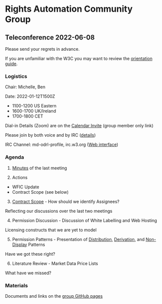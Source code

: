 # Rights Automation Community Group

## Teleconference 2022-06-08

Please send your regrets in advance.

If you are unfamiliar with the W3C you may want to review the [orientation guide](https://w3c.github.io/market-data-odrl-profile/orientation.html).

### Logistics

Chair: Michelle, Ben

Date: 2022-01-12T1500Z
*  1100-1200 US Eastern
*  1600-1700 UK/Ireland
*  1700-1800 CET

Dial-in Details (Zoom) are on the [Calendar Invite](http://www.w3.org/2020/04/md-odrl-profile.ics) (group member only link)

Please join by both voice and by IRC ([details](https://w3c.github.io/market-data-odrl-profile/orientation.html#irc))

IRC Channel: md-odrl-profile, irc.w3.org ([Web interface](http://irc.w3.org))


### Agenda

1. [Minutes](https://github.com/w3c/market-data-odrl-profile/blob/gh-pages/minutes/CG-minutes-22-05-11.md) of the last meeting

2. Actions
- WFIC Update
- Contract Scope (see below)

3. [Contract Scope](https://w3c.github.io/market-data-odrl-profile/patterns.html#assignment-patterns) - How should we identify Assignees?

Reflecting our discussions over the last two meetings

4. Permission Discussion - Discussion of White Labelling and Web Hosting

Licensing constructs that we are yet to model

5. Permission Patterns - Presentation of [Distribution](https://w3c.github.io/market-data-odrl-profile/patterns.html#distribution-pattern), [Derivation](https://w3c.github.io/market-data-odrl-profile/patterns.html#derived-data-patterns), and [Non-Display](https://w3c.github.io/market-data-odrl-profile/patterns.html#non-display-pattern) Patterns

Have we got these right?

6. Literature Review - Market Data Price Lists

What have we missed?

### Materials

Documents and links on the [group GitHub pages](https://w3c.github.io/market-data-odrl-profile)